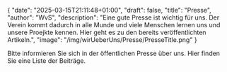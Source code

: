 {
    "date": "2025-03-15T21:11:48+01:00",
    "draft": false,
    "title": "Presse",
    "author": "WvS",
    "description": "Eine gute Presse ist wichtig für uns. Der Verein kommt dadurch in alle Munde und viele Menschen lernen uns und unsere Proejkte kennen. Hier geht es zu den bereits veröffentlichten Artikeln.",
    "image": "/img/wirUeberUns/Presse/PresseTitle.png"
}

Bitte informieren Sie sich in der öffentlichen Presse über uns. Hier finden Sie eine Liste der Beiträge.  
<br>
<div id="article-container"></div>

<script type="module" src="/js/presse/generatePresseHTML.js"></script>
<script type="module">
    import { generatePresseHTML } from '/js/presse/generatePresseHTML.js';
    document.addEventListener('DOMContentLoaded', () => {
        const container = document.getElementById('article-container');
        container.innerHTML = generatePresseHTML();
    });
</script>
